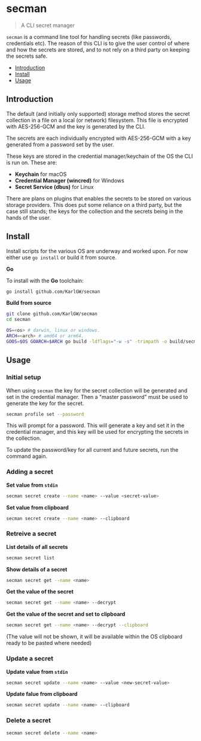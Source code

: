 # secman

> A CLI secret manager

`secman` is a command line tool for handling secrets (like passwords, credentials etc). The reason of this CLI
is to give the user control of where and how the secrets are stored, and to not rely on a third party on keeping
the secrets safe.

* [Introduction](#introduction)
* [Install](#install)
* [Usage](#usage)


## Introduction

The default (and initially only supported) storage method stores the secret collection in a file on a local (or network) filesystem.
This file is encrypted with AES-256-GCM and the key is generated by the CLI.

The secrets are each individually encrypted with AES-256-GCM with a key generated from a password set by the user.

These keys are stored in the credential manager/keychain of the OS the CLI is run on. These are:

* **Keychain** for macOS
* **Credential Manager (wincred)** for Windows
* **Secret Service (dbus)** for Linux

There are plans on plugins that enables the secrets to be stored on various storage providers. This does put
some reliance on a third party, but the case still stands; the keys for the collection and the secrets being
in the hands of the user.

## Install

Install scripts for the various OS are underway and worked upon. For now either use `go install` or build it from source.

**Go**

To install with the **Go** toolchain:

```sh
go install github.com/KarlGW/secman
```

**Build from source**

```sh
git clone github.com/KarlGW/secman
cd secman

OS=<os> # darwin, linux or windows.
ARCH=<arch> # amd64 or arm64.
GOOS=$OS GOARCH=$ARCH go build -ldflags="-w -s" -trimpath -o build/secman cmd/secman/main.go
```

## Usage

### Initial setup

When using `secman` the key for the secret collection will be generated and set in the credential manager. Then
a "master password" must be used to generate the key for the secret.

```sh
secman profile set --password
```

This will prompt for a password. This will generate a key and set it in the credential manager, and this key will
be used for encrypting the secrets in the collection.

To update the password/key for all current and future secrets, run the command again.

### Adding a secret

**Set value from `stdin`**

```sh
secman secret create --name <name> --value <secret-value>
```

**Set value from clipboard**

```sh
secman secret create --name <name> --clipboard
```

### Retreive a secret

**List details of all secrets**

```sh
secman secret list
```

**Show details of a secret**

```sh
secman secret get --name <name>
```

**Get the value of the secret**

```sh
secman secret get --name <name> --decrypt
```

**Get the value of the secret and set to clipboard**

```sh
secman secret get --name <name> --decrypt --clipboard
```
(The value will not be shown, it will be available within the OS clipboard ready to be pasted where needed)

### Update a secret

**Update value from `stdin`**

```sh
secman secret update --name <name> --value <new-secret-value>
```

**Update falue from clipboard**

```sh
secman secret update --name <name> --clipboard
```

### Delete a secret

```sh
secman secret delete --name <name>
```
